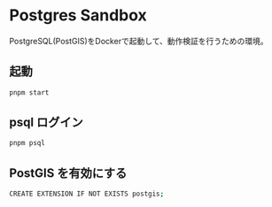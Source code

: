 # Postgres Sandbox

PostgreSQL(PostGIS)をDockerで起動して、動作検証を行うための環境。

## 起動

```bash
pnpm start
```

## psql ログイン

```bash
pnpm psql
```

## PostGIS を有効にする

```bash
CREATE EXTENSION IF NOT EXISTS postgis;
```

